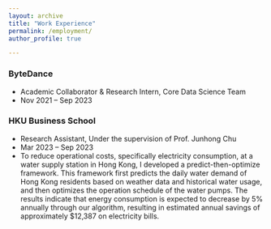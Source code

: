 ```yaml
---
layout: archive
title: "Work Experience"
permalink: /employment/
author_profile: true

---
```


### ByteDance
* Academic Collaborator & Research Intern, Core Data Science Team
* Nov 2021 – Sep 2023

### HKU Business School
* Research Assistant, Under the supervision of Prof. Junhong Chu
* Mar 2023 – Sep 2023
* To reduce operational costs, specifically electricity consumption, at a water supply station in Hong Kong, I developed a   predict-then-optimize framework. This framework first predicts the daily water demand of Hong Kong residents based on weather data and historical water usage, and then optimizes the operation schedule of the water pumps.
The results indicate that energy consumption is expected to decrease by 5% annually through our algorithm, resulting in estimated annual savings of approximately $12,387 on electricity bills.
